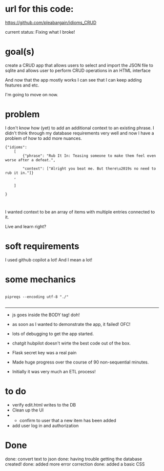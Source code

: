# url for this code:

https://github.com/pleabargain/idioms_CRUD


current status: 
Fixing what I broke!


# goal(s) 

create a CRUD app that allows users to select and import the JSON file to sqlite
and allows user to perform CRUD operations in an HTML interface


And now that the app mostly works I can see that I can keep adding features and etc.

I'm going to move on now.

# problem
I don't know how (yet) to add an additional context to an existing phrase. I didn't think through my database requirements very well and now I have a problem of how to add more nuances. 

```
{"idioms": 
    [
        {"phrase": "Rub It In: Teasing someone to make them feel even worse after a defeat.", 
        
        "context": ["Alright you beat me. But there\u2019s no need to rub it in."]}
    ,

    ]

}



```

I wanted context to be an array of items with multiple entries connected to it.

Live and learn right?


# soft requirements

I used github copilot a lot! And I mean a lot!


# some mechanics

```

pipreqs --encoding utf-8 "./"


```



---
* js goes inside the BODY tag! doh!

* as soon as I wanted to demonstrate the app, it failed! OFC!

* lots of debugging to get the app started. 

* chatgit hubpilot doesn't wirte the best code out of the box.

* Flask secret key was a real pain

* Made huge progress over the course of 90 non-sequential minutes.

* Initially it was very much an ETL process!

# to do
* verify edit.html writes to the DB
* Clean up the UI
* * confirm to user that a new item has been added
* add user log in and authorization

# Done
done: convert text to json
done: having trouble getting the database created!
done: added more error correction
done: added a basic CSS

